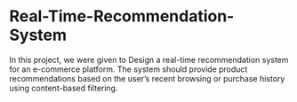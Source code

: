 # Real-Time-Recommendation-System
In this project, we were given to Design a real-time recommendation system for an e-commerce platform. The system should provide product recommendations based on the user’s recent browsing or purchase history using content-based filtering.

